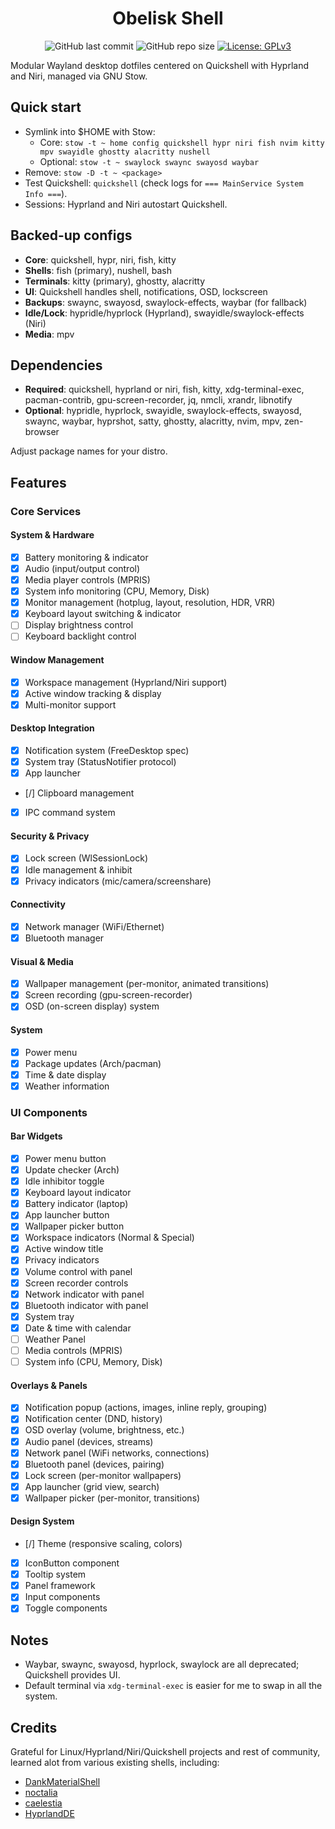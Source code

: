 <h1 align="center">Obelisk Shell</h1>

<p align="center">
	<img alt="GitHub last commit" src="https://img.shields.io/github/last-commit/anasgets111/dotfiles?style=for-the-badge&labelColor=101418&color=9ccbfb" />
	<img alt="GitHub repo size" src="https://img.shields.io/github/repo-size/anasgets111/dotfiles?style=for-the-badge&labelColor=101418&color=d3bfe6" />
  <a href="https://www.gnu.org/licenses/gpl-3.0"><img alt="License: GPLv3" src="https://img.shields.io/badge/License-GPLv3-9ccbfb?style=for-the-badge&labelColor=101418" /></a>
</p>

Modular Wayland desktop dotfiles centered on Quickshell with Hyprland and Niri, managed via GNU Stow.

## Quick start

- Symlink into $HOME with Stow:
  - Core: `stow -t ~ home config quickshell hypr niri fish nvim kitty mpv swayidle ghostty alacritty nushell`
  - Optional: `stow -t ~ swaylock swaync swayosd waybar`
- Remove: `stow -D -t ~ <package>`
- Test Quickshell: `quickshell` (check logs for `=== MainService System Info ===`).
- Sessions: Hyprland and Niri autostart Quickshell.

## Backed-up configs

- **Core**: quickshell, hypr, niri, fish, kitty
- **Shells**: fish (primary), nushell, bash
- **Terminals**: kitty (primary), ghostty, alacritty
- **UI**: Quickshell handles shell, notifications, OSD, lockscreen
- **Backups**: swaync, swayosd, swaylock-effects, waybar (for fallback)
- **Idle/Lock**: hypridle/hyprlock (Hyprland), swayidle/swaylock-effects (Niri)
- **Media**: mpv

## Dependencies

- **Required**: quickshell, hyprland or niri, fish, kitty, xdg-terminal-exec, pacman-contrib, gpu-screen-recorder, jq, nmcli, xrandr, libnotify
- **Optional**: hypridle, hyprlock, swayidle, swaylock-effects, swayosd, swaync, waybar, hyprshot, satty, ghostty, alacritty, nvim, mpv, zen-browser

Adjust package names for your distro.

## Features

### Core Services

#### System & Hardware

- [x] Battery monitoring & indicator
- [x] Audio (input/output control)
- [x] Media player controls (MPRIS)
- [x] System info monitoring (CPU, Memory, Disk)
- [x] Monitor management (hotplug, layout, resolution, HDR, VRR)
- [x] Keyboard layout switching & indicator
- [ ] Display brightness control
- [ ] Keyboard backlight control

#### Window Management

- [x] Workspace management (Hyprland/Niri support)
- [x] Active window tracking & display
- [x] Multi-monitor support

#### Desktop Integration

- [x] Notification system (FreeDesktop spec)
- [x] System tray (StatusNotifier protocol)
- [x] App launcher
- [/] Clipboard management
- [x] IPC command system

#### Security & Privacy

- [x] Lock screen (WlSessionLock)
- [x] Idle management & inhibit
- [x] Privacy indicators (mic/camera/screenshare)

#### Connectivity

- [x] Network manager (WiFi/Ethernet)
- [x] Bluetooth manager

#### Visual & Media

- [x] Wallpaper management (per-monitor, animated transitions)
- [x] Screen recording (gpu-screen-recorder)
- [x] OSD (on-screen display) system

#### System

- [x] Power menu
- [x] Package updates (Arch/pacman)
- [x] Time & date display
- [x] Weather information

### UI Components

#### Bar Widgets

- [x] Power menu button
- [x] Update checker (Arch)
- [x] Idle inhibitor toggle
- [x] Keyboard layout indicator
- [x] Battery indicator (laptop)
- [x] App launcher button
- [x] Wallpaper picker button
- [x] Workspace indicators (Normal & Special)
- [x] Active window title
- [x] Privacy indicators
- [x] Volume control with panel
- [x] Screen recorder controls
- [x] Network indicator with panel
- [x] Bluetooth indicator with panel
- [x] System tray
- [x] Date & time with calendar
- [ ] Weather Panel
- [ ] Media controls (MPRIS)
- [ ] System info (CPU, Memory, Disk)

#### Overlays & Panels

- [x] Notification popup (actions, images, inline reply, grouping)
- [x] Notification center (DND, history)
- [x] OSD overlay (volume, brightness, etc.)
- [x] Audio panel (devices, streams)
- [x] Network panel (WiFi networks, connections)
- [x] Bluetooth panel (devices, pairing)
- [x] Lock screen (per-monitor wallpapers)
- [x] App launcher (grid view, search)
- [x] Wallpaper picker (per-monitor, transitions)

#### Design System

- [/] Theme (responsive scaling, colors)
- [x] IconButton component
- [x] Tooltip system
- [x] Panel framework
- [x] Input components
- [x] Toggle components

## Notes

- Waybar, swaync, swayosd, hyprlock, swaylock are all deprecated; Quickshell provides UI.
- Default terminal via `xdg-terminal-exec` is easier for me to swap in all the system.

## Credits

Grateful for Linux/Hyprland/Niri/Quickshell projects and rest of community, learned alot from various existing shells, including:

- [DankMaterialShell](https://github.com/AvengeMedia/DankMaterialShell/)
- [noctalia](https://github.com/noctalia-dev/noctalia-shell)
- [caelestia](https://github.com/caelestia-dots/shell)
- [HyprlandDE](https://github.com/ryzendew/HyprlandDE-Quickshell)

